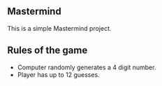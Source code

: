 ## Mastermind

This is a simple Mastermind project.

## Rules of the game

* Computer randomly generates a 4 digit number.
* Player has up to 12 guesses.
